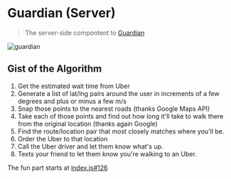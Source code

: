 # Guardian (Server)
> The server-side compontent to [Guardian](http://devpost.com/software/guardian-652ibf)

![guardian](http://challengepost-s3-challengepost.netdna-ssl.com/photos/production/software_photos/000/289/011/datas/gallery.jpg)

## Gist of the Algorithm

1. Get the estimated wait time from Uber
2. Generate a list of lat/lng pairs around the user in increments of a few degrees and plus or minus a few m/s
3. Snap those points to the nearest roads (thanks Google Maps API)
4. Take each of those points and find out how long it'll take to walk there from the original location (thanks again Google)
5. Find the route/location pair that most closely matches where you'll be.
6. Order the Uber to that location
7. Call the Uber driver and let them know what's up.
8. Texts your friend to let them know you're walking to an Uber.

The fun part starts at [index.js#126](index.js#L126)
